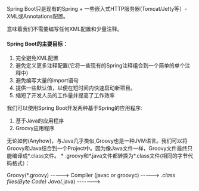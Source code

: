 Spring Boot只是现有的Spring + 一些嵌入式HTTP服务器(Tomcat/Jetty等）- XML或Annotations配置。

意味着我们不需要编写任何XML配置和少量注释。

#### Spring Boot的主要目标：

1. 完全避免XML配置
2. 避免定义更多注释配置(它将一些现有的Spring注释组合到一个简单的单个注释中）
3. 避免编写大量的import语句
4. 提供一些默认值，以便在短时间内快速启动新项目。
5. 缩短了开发人员的工作量并提高了工作效率

我们可以使用Spring Boot开发两种基于Spring的应用程序:

1. 基于Java的应用程序
2. Groovy应用程序

无论如何(Anyhow)，与Java几乎类似,Groovy也是一种JVM语言。我们可以将Groovy和Java结合到一个Project中。因为像Java文件一样，Groovy文件最终只能编译成*.class文件。 * .groovy和*.java文件都转换为*.class文件(相同的字节代码格式）：

Groovy(*.groovy) -----> 
                    Compiler (javac or groovyc) -----> *.class files(Byte Code)
Java(*.java)   ------->
